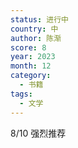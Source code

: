 ```yaml
---
status: 进行中
country: 中
author: 陈渐
score: 8
year: 2023
month: 12
category:
  - 书籍
tags:
  - 文学
---
```

8/10 强烈推荐
